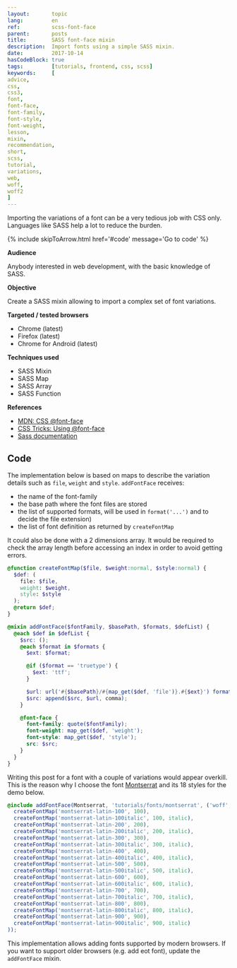 ```yaml
---
layout:       topic
lang:         en
ref:          scss-font-face
parent:       posts
title:        SASS font-face mixin
description:  Import fonts using a simple SASS mixin.
date:         2017-10-14
hasCodeBlock: true
tags:         [tutorials, frontend, css, scss]
keywords:     [
advice,
css,
css3,
font,
font-face,
font-family,
font-style,
font-weight,
lesson,
mixin,
recommendation,
short,
scss,
tutorial,
variations,
web,
woff,
woff2
]
---
```


Importing the variations of a font can be a very tedious job with CSS only.
Languages like SASS help a lot to reduce the burden.

{% include skipToArrow.html
href='#code'
message='Go to code'
%}

**Audience**

Anybody interested in web development, with the basic knowledge of SASS.

**Objective**

Create a SASS mixin allowing to import a complex set of font variations.

**Targeted / tested browsers**

- Chrome  (latest)
- Firefox (latest)
- Chrome for Android (latest)

**Techniques used**

- SASS Mixin
- SASS Map
- SASS Array
- SASS Function

**References**

- [MDN: CSS @font-face](https://developer.mozilla.org/en-US/docs/Web/CSS/%40font-face)
- [CSS Tricks: Using @font-face](https://css-tricks.com/snippets/css/using-font-face/)
- [Sass documentation](http://sass-lang.com/documentation/)

## Code

The implementation below is based on maps to describe the variation details such as `file`, `weight` and `style`.
`addFontFace` receives:

- the name of the font-family
- the base path where the font files are stored
- the list of supported formats, will be used in `format('...')` and to decide the file extension)
- the list of font definition as returned by `createFontMap`

It could also be done with a 2 dimensions array.
It would be required to check the array length before accessing an index in order to avoid getting errors.

```scss
@function createFontMap($file, $weight:normal, $style:normal) {
  $def: (
    file: $file,
    weight: $weight,
    style: $style
  );
  @return $def;
}

@mixin addFontFace($fontFamily, $basePath, $formats, $defList) {
  @each $def in $defList {
    $src: ();
    @each $format in $formats {
      $ext: $format;

      @if ($format == 'truetype') {
        $ext: 'ttf';
      }

      $url: url('#{$basePath}/#{map_get($def, 'file')}.#{$ext}') format(quote($format));
      $src: append($src, $url, comma);
    }

    @font-face {
      font-family: quote($fontFamily);
      font-weight: map_get($def, 'weight');
      font-style: map_get($def, 'style');
      src: $src;
    }
  }
}
```

Writing this post for a font with a couple of variations would appear overkill.
This is the reason why I choose the font
[Montserrat](https://fonts.google.com/specimen/Montserrat) and its 18 styles for the demo below.

```scss
@include addFontFace(Montserrat, 'tutorials/fonts/montserrat', ('woff', 'woff2'), (
  createFontMap('montserrat-latin-100', 100),
  createFontMap('montserrat-latin-100italic', 100, italic),
  createFontMap('montserrat-latin-200', 200),
  createFontMap('montserrat-latin-200italic', 200, italic),
  createFontMap('montserrat-latin-300', 300),
  createFontMap('montserrat-latin-300italic', 300, italic),
  createFontMap('montserrat-latin-400', 400),
  createFontMap('montserrat-latin-400italic', 400, italic),
  createFontMap('montserrat-latin-500', 500),
  createFontMap('montserrat-latin-500italic', 500, italic),
  createFontMap('montserrat-latin-600', 600),
  createFontMap('montserrat-latin-600italic', 600, italic),
  createFontMap('montserrat-latin-700', 700),
  createFontMap('montserrat-latin-700italic', 700, italic),
  createFontMap('montserrat-latin-800', 800),
  createFontMap('montserrat-latin-800italic', 800, italic),
  createFontMap('montserrat-latin-900', 900),
  createFontMap('montserrat-latin-900italic', 900, italic)
));
```

This implementation allows adding fonts supported by modern browsers.
If you want to support older browsers (e.g. add eot font), update the `addFontFace` mixin.

